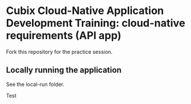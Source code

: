 # Cubix Cloud-Native Application Development Training: cloud-native requirements (API app)
Fork this repository for the practice session.

## Locally running the application
See the local-run folder.

Test